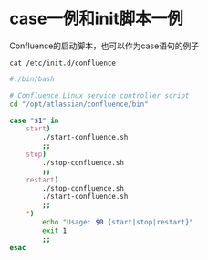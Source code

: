 # case一例和init脚本一例

Confluence的启动脚本，也可以作为case语句的例子

`cat /etc/init.d/confluence`

```bash
#!/bin/bash

# Confluence Linux service controller script
cd "/opt/atlassian/confluence/bin"

case "$1" in
    start)
        ./start-confluence.sh
        ;;
    stop)
        ./stop-confluence.sh
        ;;
    restart)
        ./stop-confluence.sh
        ./start-confluence.sh
        ;;
    *)
        echo "Usage: $0 {start|stop|restart}"
        exit 1
        ;;
esac
```

